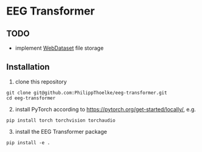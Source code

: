 # EEG Transformer

## TODO
- implement [WebDataset](https://github.com/webdataset/webdataset) file storage

## Installation
1. clone this repository
```shell
git clone git@github.com:PhilippThoelke/eeg-transformer.git
cd eeg-transformer
```

2. install PyTorch according to https://pytorch.org/get-started/locally/, e.g.
```shell
pip install torch torchvision torchaudio
```

3. install the EEG Transformer package
```shell
pip install -e .
```